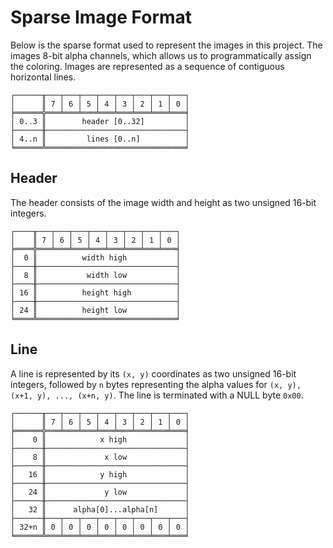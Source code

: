 # Sparse Image Format

Below is the sparse format used to represent the images in this project. The
images 8-bit alpha channels, which allows us to programmatically assign the
coloring. Images are represented as a sequence of contiguous horizontal lines.

    ┌──────╥───┬───┬───┬───┬───┬───┬───┬───┐
    │      ║ 7 │ 6 │ 5 │ 4 │ 3 │ 2 │ 1 │ 0 │
    ╞══════╬═══╧═══╧═══╧═══╧═══╧═══╧═══╧═══╡
    │ 0..3 ║        header [0..32]         │
    ├──────╫───────────────────────────────┤
    │ 4..n ║         lines [0..n]          │
    ╘══════╩═══════════════════════════════╛


## Header

The header consists of the image width and height as two unsigned 16-bit
integers.

    ┌────╥───┬───┬───┬───┬───┬───┬───┬───┐
    │    ║ 7 │ 6 │ 5 │ 4 │ 3 │ 2 │ 1 │ 0 │
    ╞════╬═══╧═══╧═══╧═══╧═══╧═══╧═══╧═══╡
    │  0 ║          width high           │
    ├────╫───────────────────────────────┤
    │  8 ║           width low           │
    ├────╫───────────────────────────────┤
    │ 16 ║          height high          │
    ├────╫───────────────────────────────┤
    │ 24 ║          height low           │
    ╘════╩═══════════════════════════════╛


## Line

A line is represented by its `(x, y)` coordinates as two unsigned 16-bit
integers, followed by `n` bytes representing the alpha values for
`(x, y), (x+1, y), ..., (x+n, y)`. The line is terminated with a NULL byte
`0x00`.

    ┌──────╥───┬───┬───┬───┬───┬───┬───┬───┐
    │      ║ 7 │ 6 │ 5 │ 4 │ 3 │ 2 │ 1 │ 0 │
    ╞══════╬═══╧═══╧═══╧═══╧═══╧═══╧═══╧═══╡
    │    0 ║            x high             │
    ├──────╫───────────────────────────────┤
    │    8 ║             x low             │
    ├──────╫───────────────────────────────┤
    │   16 ║            y high             │
    ├──────╫───────────────────────────────┤
    │   24 ║             y low             │
    ├──────╫───────────────────────────────┤
    │   32 ║      alpha[0]...alpha[n]      │
    ├──────╫───┬───┬───┬───┬───┬───┬───┬───┤
    │ 32+n ║ 0 │ 0 │ 0 │ 0 │ 0 │ 0 │ 0 │ 0 │
    ╘══════╩═══╧═══╧═══╧═══╧═══╧═══╧═══╧═══╛

